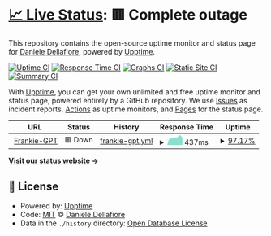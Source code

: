 # [📈 Live Status](https://ildella.github.io/frankie-gpt): <!--live status--> **🟥 Complete outage**

This repository contains the open-source uptime monitor and status page for [Daniele Dellafiore](https://ildella.net), powered by [Upptime](https://github.com/upptime/upptime).

[![Uptime CI](https://github.com/ildella/frankie-gpt/workflows/Uptime%20CI/badge.svg)](https://github.com/ildella/frankie-gpt/actions?query=workflow%3A%22Uptime+CI%22)
[![Response Time CI](https://github.com/ildella/frankie-gpt/workflows/Response%20Time%20CI/badge.svg)](https://github.com/ildella/frankie-gpt/actions?query=workflow%3A%22Response+Time+CI%22)
[![Graphs CI](https://github.com/ildella/frankie-gpt/workflows/Graphs%20CI/badge.svg)](https://github.com/ildella/frankie-gpt/actions?query=workflow%3A%22Graphs+CI%22)
[![Static Site CI](https://github.com/ildella/frankie-gpt/workflows/Static%20Site%20CI/badge.svg)](https://github.com/ildella/frankie-gpt/actions?query=workflow%3A%22Static+Site+CI%22)
[![Summary CI](https://github.com/ildella/frankie-gpt/workflows/Summary%20CI/badge.svg)](https://github.com/ildella/frankie-gpt/actions?query=workflow%3A%22Summary+CI%22)

With [Upptime](https://upptime.js.org), you can get your own unlimited and free uptime monitor and status page, powered entirely by a GitHub repository. We use [Issues](https://github.com/ildella/frankie-gpt/issues) as incident reports, [Actions](https://github.com/ildella/frankie-gpt/actions) as uptime monitors, and [Pages](https://ildella.github.io/frankie-gpt) for the status page.

<!--start: status pages-->
<!-- This summary is generated by Upptime (https://github.com/upptime/upptime) -->
<!-- Do not edit this manually, your changes will be overwritten -->
<!-- prettier-ignore -->
| URL | Status | History | Response Time | Uptime |
| --- | ------ | ------- | ------------- | ------ |
| <img alt="" src="https://icons.duckduckgo.com/ip3/chat.gopt.tech.ico" height="13"> [Frankie-GPT](https://chat.gopt.tech) | 🟥 Down | [frankie-gpt.yml](https://github.com/ildella/frankie-gpt/commits/HEAD/history/frankie-gpt.yml) | <details><summary><img alt="Response time graph" src="./graphs/frankie-gpt/response-time-week.png" height="20"> 437ms</summary><br><a href="https://ildella.github.io/frankie-gpt/history/frankie-gpt"><img alt="Response time 437" src="https://img.shields.io/endpoint?url=https%3A%2F%2Fraw.githubusercontent.com%2Fildella%2Ffrankie-gpt%2FHEAD%2Fapi%2Ffrankie-gpt%2Fresponse-time.json"></a><br><a href="https://ildella.github.io/frankie-gpt/history/frankie-gpt"><img alt="24-hour response time 399" src="https://img.shields.io/endpoint?url=https%3A%2F%2Fraw.githubusercontent.com%2Fildella%2Ffrankie-gpt%2FHEAD%2Fapi%2Ffrankie-gpt%2Fresponse-time-day.json"></a><br><a href="https://ildella.github.io/frankie-gpt/history/frankie-gpt"><img alt="7-day response time 437" src="https://img.shields.io/endpoint?url=https%3A%2F%2Fraw.githubusercontent.com%2Fildella%2Ffrankie-gpt%2FHEAD%2Fapi%2Ffrankie-gpt%2Fresponse-time-week.json"></a><br><a href="https://ildella.github.io/frankie-gpt/history/frankie-gpt"><img alt="30-day response time 437" src="https://img.shields.io/endpoint?url=https%3A%2F%2Fraw.githubusercontent.com%2Fildella%2Ffrankie-gpt%2FHEAD%2Fapi%2Ffrankie-gpt%2Fresponse-time-month.json"></a><br><a href="https://ildella.github.io/frankie-gpt/history/frankie-gpt"><img alt="1-year response time 437" src="https://img.shields.io/endpoint?url=https%3A%2F%2Fraw.githubusercontent.com%2Fildella%2Ffrankie-gpt%2FHEAD%2Fapi%2Ffrankie-gpt%2Fresponse-time-year.json"></a></details> | <details><summary><a href="https://ildella.github.io/frankie-gpt/history/frankie-gpt">97.17%</a></summary><a href="https://ildella.github.io/frankie-gpt/history/frankie-gpt"><img alt="All-time uptime 97.17%" src="https://img.shields.io/endpoint?url=https%3A%2F%2Fraw.githubusercontent.com%2Fildella%2Ffrankie-gpt%2FHEAD%2Fapi%2Ffrankie-gpt%2Fuptime.json"></a><br><a href="https://ildella.github.io/frankie-gpt/history/frankie-gpt"><img alt="24-hour uptime 87.74%" src="https://img.shields.io/endpoint?url=https%3A%2F%2Fraw.githubusercontent.com%2Fildella%2Ffrankie-gpt%2FHEAD%2Fapi%2Ffrankie-gpt%2Fuptime-day.json"></a><br><a href="https://ildella.github.io/frankie-gpt/history/frankie-gpt"><img alt="7-day uptime 97.17%" src="https://img.shields.io/endpoint?url=https%3A%2F%2Fraw.githubusercontent.com%2Fildella%2Ffrankie-gpt%2FHEAD%2Fapi%2Ffrankie-gpt%2Fuptime-week.json"></a><br><a href="https://ildella.github.io/frankie-gpt/history/frankie-gpt"><img alt="30-day uptime 97.17%" src="https://img.shields.io/endpoint?url=https%3A%2F%2Fraw.githubusercontent.com%2Fildella%2Ffrankie-gpt%2FHEAD%2Fapi%2Ffrankie-gpt%2Fuptime-month.json"></a><br><a href="https://ildella.github.io/frankie-gpt/history/frankie-gpt"><img alt="1-year uptime 97.17%" src="https://img.shields.io/endpoint?url=https%3A%2F%2Fraw.githubusercontent.com%2Fildella%2Ffrankie-gpt%2FHEAD%2Fapi%2Ffrankie-gpt%2Fuptime-year.json"></a></details>

<!--end: status pages-->

[**Visit our status website →**](https://ildella.github.io/frankie-gpt)

## 📄 License

- Powered by: [Upptime](https://github.com/upptime/upptime)
- Code: [MIT](./LICENSE) © [Daniele Dellafiore](https://ildella.net)
- Data in the `./history` directory: [Open Database License](https://opendatacommons.org/licenses/odbl/1-0/)
